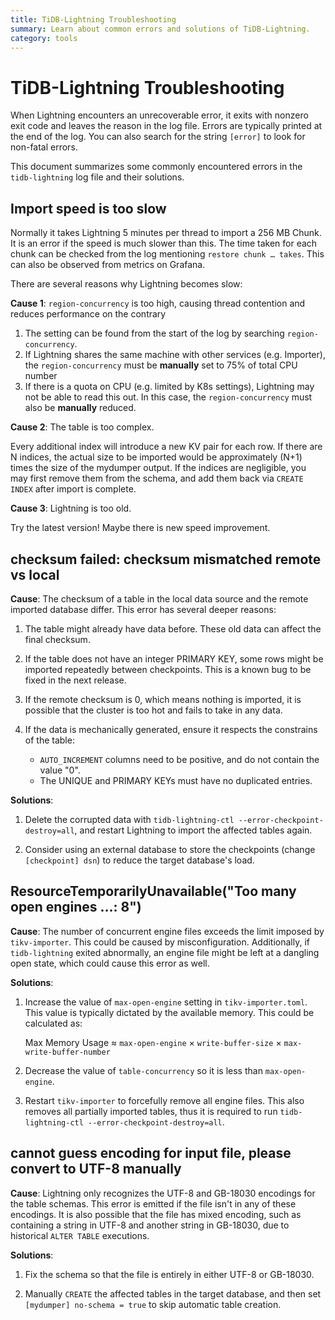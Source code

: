 ```yaml
---
title: TiDB-Lightning Troubleshooting
summary: Learn about common errors and solutions of TiDB-Lightning.
category: tools
---
```


# TiDB-Lightning Troubleshooting

When Lightning encounters an unrecoverable error, it exits with nonzero exit code and leaves the reason in the log file. Errors are typically printed at the end of the log. You can also search for the string `[error]` to look for non-fatal errors.

This document summarizes some commonly encountered errors in the `tidb-lightning` log file and their solutions.

## Import speed is too slow

Normally it takes Lightning 5 minutes per thread to import a 256 MB Chunk. It is an error if the speed is much slower than this. The time taken for each chunk can be checked from the log mentioning `restore chunk … takes`. This can also be observed from metrics on Grafana.

There are several reasons why Lightning becomes slow:

**Cause 1**: `region-concurrency` is too high, causing thread contention and reduces performance on the contrary

1. The setting can be found from the start of the log by searching `region-concurrency`.
2. If Lightning shares the same machine with other services (e.g. Importer), the `region-concurrency` must be **manually** set to 75% of total CPU number
3. If there is a quota on CPU (e.g. limited by K8s settings), Lightning may not be able to read this out. In this case, the `region-concurrency` must also be **manually** reduced.

**Cause 2**: The table is too complex.

Every additional index will introduce a new KV pair for each row. If there are N indices, the actual size to be imported would be approximately (N+1) times the size of the mydumper output. If the indices are negligible, you may first remove them from the schema, and add them back via `CREATE INDEX` after import is complete.

**Cause 3**: Lightning is too old.

Try the latest version! Maybe there is new speed improvement.

## checksum failed: checksum mismatched remote vs local

**Cause**: The checksum of a table in the local data source and the remote imported database differ. This error has several deeper reasons:

1. The table might already have data before. These old data can affect the final checksum.

2. If the table does not have an integer PRIMARY KEY, some rows might be imported repeatedly between checkpoints. This is a known bug to be fixed in the next release.

3. If the remote checksum is 0, which means nothing is imported, it is possible that the cluster is too hot and fails to take in any data.

4. If the data is mechanically generated, ensure it respects the constrains of the table:

    * `AUTO_INCREMENT` columns need to be positive, and do not contain the value "0".
    * The UNIQUE and PRIMARY KEYs must have no duplicated entries.

**Solutions**:

1. Delete the corrupted data with `tidb-lightning-ctl --error-checkpoint-destroy=all`, and restart Lightning to import the affected tables again.

2. Consider using an external database to store the checkpoints (change `[checkpoint] dsn`) to reduce the target database's load.

## ResourceTemporarilyUnavailable("Too many open engines …: 8")

**Cause**: The number of concurrent engine files exceeds the limit imposed by `tikv-importer`. This could be caused by misconfiguration. Additionally, if `tidb-lightning` exited abnormally, an engine file might be left at a dangling open state, which could cause this error as well.

**Solutions**:

1. Increase the value of `max-open-engine` setting in `tikv-importer.toml`. This value is typically dictated by the available memory. This could be calculated as:

    Max Memory Usage ≈ `max-open-engine` × `write-buffer-size` × `max-write-buffer-number`

2. Decrease the value of `table-concurrency` so it is less than `max-open-engine`.

3. Restart `tikv-importer` to forcefully remove all engine files. This also removes all partially imported tables, thus it is required to run `tidb-lightning-ctl --error-checkpoint-destroy=all`.

## cannot guess encoding for input file, please convert to UTF-8 manually

**Cause**: Lightning only recognizes the UTF-8 and GB-18030 encodings for the table schemas. This error is emitted if the file isn't in any of these encodings. It is also possible that the file has mixed encoding, such as containing a string in UTF-8 and another string in GB-18030, due to historical `ALTER TABLE` executions.

**Solutions**:

1. Fix the schema so that the file is entirely in either UTF-8 or GB-18030.

2. Manually `CREATE` the affected tables in the target database, and then set `[mydumper] no-schema = true` to skip automatic table creation.